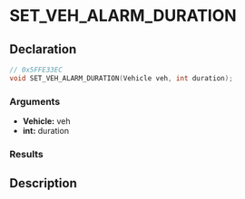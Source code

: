 # SET_VEH_ALARM_DURATION

## Declaration
```cpp
// 0x5FFE33EC
void SET_VEH_ALARM_DURATION(Vehicle veh, int duration);
```

### Arguments
- **Vehicle:** veh
- **int:** duration

### Results

## Description
